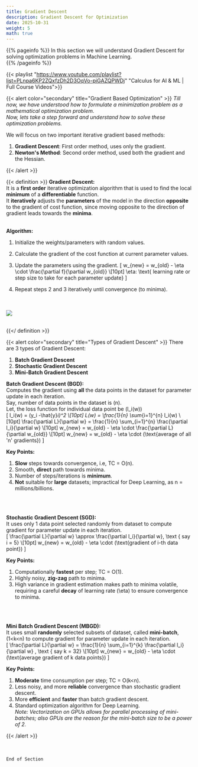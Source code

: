 ```yaml
---
title: Gradient Descent
description: Gradient Descent for Optimization
date: 2025-10-31
weight: 5
math: true
---
```


{{% pageinfo %}}
In this section we will understand Gradient Descent for solving optimization problems in Machine Learning.<br>
{{% /pageinfo %}}

{{< playlist "https://www.youtube.com/playlist?list=PLnpa6KP2ZQxfzDh2D3OqVo-piGAZQPWDj" 
        "Calculus for AI & ML | Full Course Videos">}}

{{< alert color="secondary" title="Gradient Based Optimization" >}}
_Till now, we have understood how to formulate a minimization problem as a mathematical optimization problem. <br> 
Now, lets take a step forward and understand how to solve these optimization problems._ <br>

We will focus on two important iterative gradient based methods: <br>
1. **Gradient Descent**: First order method, uses only the gradient.
2. **Newton's Method**: Second order method, used both the gradient and the Hessian.


{{< /alert >}}

{{< definition >}}
**Gradient Descent:** <br>
It is a **first order** iterative optimization algorithm that is used to find the local **minimum** of a **differentiable** function. <br>
It **iteratively** adjusts the **parameters** of the model in the direction **opposite** to the gradient of cost function,
since moving opposite to the direction of gradient leads towards the **minima**. <br>
<br>

**Algorithm:** <br>
1. Initialize the weights/parameters with random values.
2. Calculate the gradient of the cost function at current parameter values.
3. Update the parameters using the gradient.
\[
w_{new} = w_{old} - \eta \cdot \frac{\partial f}{\partial w_{old}} \\[10pt]
\eta: \text{ learning rate or step size to take for each parameter update}
\]

4. Repeat steps 2 and 3 iteratively until convergence (to minima).

<br><br>
![](https://robosathi.com/images/calculus/optimization/gradient_descent.png)
<br><br>

{{</ definition >}}

{{< alert color="secondary" title="Types of Gradient Descent" >}}
There are 3 types of Gradient Descent:
1. **Batch Gradient Descent**
2. **Stochastic Gradient Descent**
3. **Mini-Batch Gradient Descent**

**Batch Gradient Descent (BGD):** <br>
Computes the gradient using **all** the data points in the dataset for parameter update in each iteration. <br>
Say, number of data points in the dataset is \(n\). <br>
Let, the loss function for individual data point be \(l_i(w)\) <br>
\[
l_i(w) = (y_i -\hat{y}_i)^2 \\[10pt]
L(w) = \frac{1}{n} \sum_{i=1}^{n} l_i(w) \\[10pt]
\frac{\partial L}{\partial w} = \frac{1}{n} \sum_{i=1}^{n} \frac{\partial l_i}{\partial w} \\[10pt]
w_{new} = w_{old} - \eta \cdot \frac{\partial L}{\partial w_{old}} \\[10pt]
w_{new} = w_{old} - \eta \cdot (\text{average of all 'n' gradients})
\]

**Key Points:** <br>
1. **Slow** steps towards convergence, i.e, TC = O(n).
2. Smooth, **direct** path towards minima.
3. Number of steps/iterations is **minimum**.
4. **Not** suitable for **large** datasets; impractical for Deep Learning, as n = millions/billions.

<br><br>

**Stochastic Gradient Descent (SGD):** <br>
It uses only 1 data point selected randomly from dataset to compute gradient for parameter update in each iteration. <br>
\[
\frac{\partial L}{\partial w} \approx \frac{\partial l_i}{\partial w}, \text { say i = 5} \\[10pt]
w_{new} = w_{old} - \eta \cdot (\text{gradient of i-th data point})
\]

**Key Points:** <br>
1. Computationally **fastest** per step; TC = O(1).
2. Highly noisy, **zig-zag** path to minima.
3. High variance in gradient estimation makes path to minima volatile, requiring a careful **decay** of learning rate
\(\eta\) to ensure convergence to minima.

<br><br>

**Mini Batch Gradient Descent (MBGD):** <br>
It uses small **randomly** selected subsets of dataset, called **mini-batch**, (1<k<n) to compute gradient for 
parameter update in each iteration. <br>
\[
\frac{\partial L}{\partial w} = \frac{1}{n} \sum_{i=1}^{k} \frac{\partial l_i}{\partial w} , \text { say k = 32} \\[10pt]
w_{new} = w_{old} - \eta \cdot (\text{average gradient of k data points})
\]

**Key Points:** <br>
1. **Moderate** time consumption per step; TC = O(k<n).
2. Less noisy, and more **reliable** convergence than stochastic gradient descent.
3. More **efficient** and **faster** than batch gradient descent.
4. Standard optimization algorithm for Deep Learning. <br>
*Note: Vectorization on GPUs allows for parallel processing of mini-batches; 
also GPUs are the reason for the mini-batch size to be a power of 2.*

{{< /alert >}}

<br><br>
```End of Section```